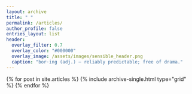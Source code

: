 ```yaml
---
layout: archive
title: " "
permalink: /articles/
author_profile: false
entries_layout: list
header:
  overlay_filter: 0.7
  overlay_color: "#000000"
  overlay_image: /assets/images/sensible_header.png
  caption: "bor·ing (adj.) — reliably predictable; free of drama."
---
```


{% for post in site.articles %}
  {% include archive-single.html type="grid" %}
{% endfor %}
